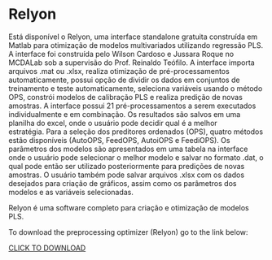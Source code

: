 # Relyon

Está disponível o Relyon, uma interface standalone gratuita construída em Matlab para otimização de modelos multivariados utilizando regressão PLS. A interface foi construída pelo Wilson Cardoso e Jussara Roque no MCDALab sob a supervisão do Prof. Reinaldo Teófilo.
A interface importa arquivos .mat ou .xlsx, realiza otimização de pré-processamentos automaticamente, possui opção de dividir os dados em conjuntos de treinamento e teste automaticamente, seleciona variáveis usando o método OPS, constrói modelos de calibração PLS e realiza predição de novas amostras. 
A interface possui 21 pré-processamentos a serem executados individualmente e em combinação. Os resultados são salvos em uma planilha do excel, onde o usuário pode decidir qual é a melhor estratégia. Para a seleção dos preditores ordenados (OPS), quatro métodos estão disponíveis (AutoOPS, FeedOPS, AutoiOPS e FeediOPS). Os parâmetros dos modelos são apresentados em uma tabela na interface onde o usuário pode selecionar o melhor modelo e salvar no formato .dat, o qual pode então ser utilizado posteriormente para predições de novas amostras. O usuário também pode salvar arquivos .xlsx com os dados desejados para criação de gráficos, assim como os parâmetros dos modelos e as variáveis selecionadas.

Relyon é uma software completo para criação e otimização de modelos PLS. 

To download the preprocessing optimizer (Relyon) go to the link below:

[CLICK TO DOWNLOAD](https://forms.gle/96bNaLX6or5DcZpj6)

